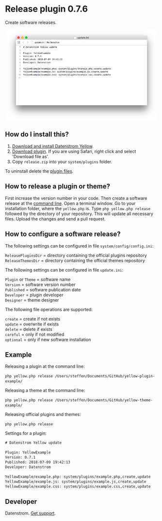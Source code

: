 Release plugin 0.7.6
====================
Create software releases.

<p align="center"><img src="release-screenshot.png?raw=true" alt="Screenshot"></p>

## How do I install this?

1. [Download and install Datenstrom Yellow](https://github.com/datenstrom/yellow/).
2. [Download plugin](https://github.com/datenstrom/yellow-plugins/raw/master/zip/release.zip). If you are using Safari, right click and select 'Download file as'.
3. Copy `release.zip` into your `system/plugins` folder.

To uninstall delete the [plugin files](update.ini).

## How to release a plugin or theme?

First increase the version number in your code. Then create a software release at the [command line](https://github.com/datenstrom/yellow-plugins/tree/master/command). Open a terminal window. Go to your installation folder, where the `yellow.php` is. Type `php yellow.php release` followed by the directory of your repository. This will update all necessary files. Upload the changes and send a pull request.

## How to configure a software release?

The following settings can be configured in file `system/config/config.ini`:

`ReleasePluginsDir` = directory containing the official plugins repository  
`ReleaseThemesDir` = directory containing the official themes repository  

The following settings can be configured in file `update.ini`:

`Plugin` or `Theme` = software name  
`Version` = software version number  
`Published` = software publication date  
`Developer` = plugin developer  
`Designer` = theme designer  

The following file operations are supported:

`create` = create if not exists  
`update` = overwrite if exists  
`delete` = delete if exists  
`careful` = only if not modified  
`optional` = only if new software installation  

## Example

Releasing a plugin at the command line:

`php yellow.php release /Users/steffen/Documents/GitHub/yellow-plugin-example/`  

Releasing a theme at the command line:

`php yellow.php release /Users/steffen/Documents/GitHub/yellow-theme-example/`  

Releasing official plugins and themes:

`php yellow.php release`  

Settings for a plugin:

~~~
# Datenstrom Yellow update

Plugin: YellowExample
Version: 0.7.1
Published: 2018-07-09 19:42:13
Developer: Datenstrom

YellowExample/example.php: system/plugins/example.php,create,update
YellowExample/example.js: system/plugins/example.js,create,update
YellowExample/example.css: system/plugins/example.css,create,update
~~~

## Developer

Datenstrom. [Get support](https://developers.datenstrom.se/help/support).
